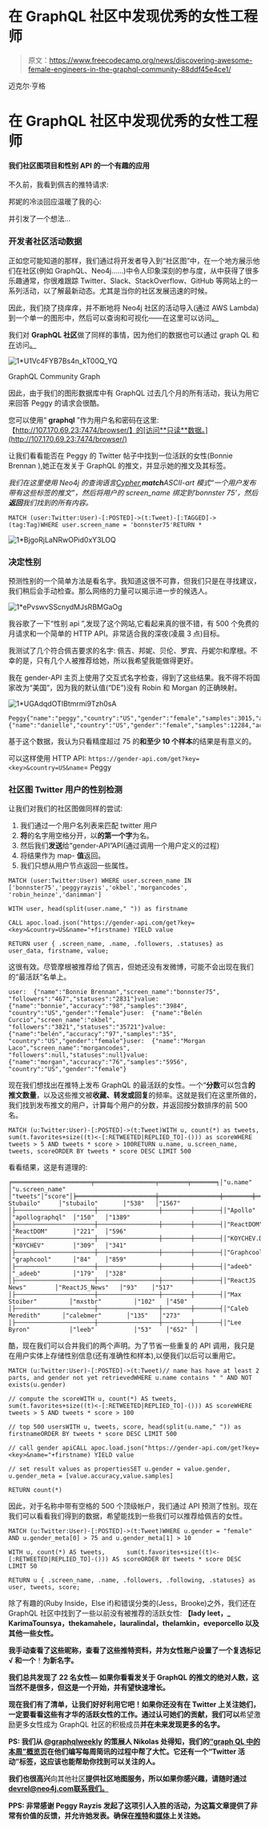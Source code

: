# 在 GraphQL 社区中发现优秀的女性工程师

> 原文：<https://www.freecodecamp.org/news/discovering-awesome-female-engineers-in-the-graphql-community-88ddf45e4ce1/>

迈克尔·亨格

# 在 GraphQL 社区中发现优秀的女性工程师

#### 我们社区图项目和性别 API 的一个有趣的应用

不久前，我看到佩吉的推特请求:

邦妮的冷淡回应温暖了我的心:

并引发了一个想法…

### 开发者社区活动数据

正如您可能知道的那样，我们通过将开发者导入到“社区图”中，在一个地方展示他们在社区(例如 GraphQL、Neo4j……)中令人印象深刻的参与度，从中获得了很多乐趣通常，你很难跟踪 Twitter、Slack、StackOverflow、GitHub 等网站上的一系列活动，以了解最新动态。尤其是当你的社区发展迅速的时候。

因此，我们挠了挠痒痒，并不断地将 Neo4j 社区的活动导入(通过 AWS Lambda)到一个单一的图形中，然后可以查询和可视化——在这里可以访问[。](https://github.com/community-graph/documentation)

我们对 **GraphQL 社区**做了同样的事情，因为他们的数据也可以通过 graph QL 和[在](https://github.com/neo4j-graphql/graphql-community)访问[。](http://graphql.communitygraph.org/)

![1*U1Vc4FYB7Bs4n_kT00Q_YQ](img/333dfa167925ceabc15633a09a5589e7.png)

GraphQL Community Graph

因此，由于我们的图形数据库中有 GraphQL 过去几个月的所有活动，我认为用它来回答 Peggy 的请求会很酷。

您可以使用“ **graphql** ”作为用户名和密码在这里:【http://107.170.69.23:7474/browser/】的[访问**只读**数据。](http://107.170.69.23:7474/browser/)

让我们看看能否在 Peggy 的 Twitter 帖子中找到一位活跃的女性(Bonnie Brennan ),她正在发关于 GraphQL 的推文，并显示她的推文及其标签。

*我们在这里使用 Neo4j 的查询语言[Cypher](http://neo4j.com/developer/cypher),**match**ASCII-art 模式“一个用户发布带有这些标签的推文”，然后将用户的 screen_name 绑定到‘bonnster 75’，然后**返回**我们找到的所有内容。*

```
MATCH (user:Twitter:User)-[:POSTED]->(t:Tweet)-[:TAGGED]->(tag:Tag)WHERE user.screen_name = 'bonnster75'RETURN *
```

![1*BjgoRjLaNRwOPid0xY3LOQ](img/240dec0f01faf8b16c5a03a4535789dc.png)

### 决定性别

预测性别的一个简单方法是看名字。我知道这很不可靠，但我们只是在寻找建议，我们稍后会手动检查。那么网络的力量可以揭示进一步的候选人。

![1*ePvswvSScnydMJsRBMGaOg](img/a536ac8dc77f2ae7f95d6beb5a69f746.png)

我谷歌了一下“性别 api ”,发现了这个网站,它看起来真的很不错，有 500 个免费的月请求和一个简单的 HTTP API。非常适合我的深夜(凌晨 3 点)目标。

我测试了几个符合佩吉要求的名字:
佩吉、邦妮、贝伦、罗宾、丹妮尔和摩根。不幸的是，只有几个人被推荐给她，所以我希望我能做得更好。

我在 gender-API 主页上使用了交互式名字检查，得到了这些结果。我不得不将国家改为“美国”，因为我的默认值(“DE”)没有 Robin 和 Morgan 的正确映射。

![1*UGAdqdOTIBtmrmi9Tzh0sA](img/5a006865e1723a87685217e2c23c35ac.png)

```
Peggy{"name":"peggy","country":"US","gender":"female","samples":3015,"accuracy":99,"duration":"51ms"}Bonnie{"name":"bonnie","country":"US","gender":"female","samples":3984,"accuracy":98,"duration":"25ms"}Morgan{"name":"morgan","country":"US","gender":"female","samples":5956,"accuracy":76,"duration":"33ms"}Belén{"name":"belén","country":"US","gender":"female","samples":35,"accuracy":97,"duration":"64ms"}Danielle {"name":"danielle","country":"US","gender":"female","samples":12284,"accuracy":99,"duration":"47ms"}Robin{"name":"robin","country":"US","gender":"female","samples":8088,"accuracy":83,"duration":"31ms"}
```

基于这个数据，我认为只看精度超过 75 的**和至少 10 个样本**的结果是有意义的。

可以这样使用 HTTP API:
`https://gender-api.com/get?key=<key>&country=US&name`= Peggy

### 社区图 Twitter 用户的性别检测

让我们对我们的社区图做同样的尝试:

1.  我们通过一个用户名列表来匹配 twitter 用户
2.  **将**的名字用空格分开，以**的第一个字**为名。
3.  然后我们**发送**给“gender-API”API(通过调用一个用户定义的过程)
4.  将结果作为 map- **值**返回。
5.  我们只想从用户节点返回一些属性。

```
MATCH (user:Twitter:User) WHERE user.screen_name IN ['bonnster75','peggyrayzis','okbel','morgancodes', 'robin_heinze','danimman']
```

```
WITH user, head(split(user.name," ")) as firstname
```

```
CALL apoc.load.json("https://gender-api.com/get?key=<key>&country=US&name="+firstname) YIELD value
```

```
RETURN user { .screen_name, .name, .followers, .statuses} as user_data, firstname, value;
```

这很有效。尽管摩根被推荐给了佩吉，但她还没有发微博，可能不会出现在我们的“最活跃”名单上。

```
user:  {"name":"Bonnie Brennan","screen_name":"bonnster75",        "followers":"467","statuses":"2831"}value: {"name":"bonnie","accuracy":"98","samples":"3984",        "country":"US","gender":"female"}user:  {"name":"Belén Curcio","screen_name":"okbel",        "followers":"3821","statuses":"35721"}value: {"name":"belén","accuracy":"97","samples":"35",        "country":"US","gender":"female"}user:  {"name":"Morgan Laco","screen_name":"morgancodes",        "followers":null,"statuses":null}value: {"name":"morgan","accuracy":"76","samples":"5956",        "country":"US","gender":"female"}
```

现在我们想找出在推特上发布 GraphQL 的最活跃的女性。一个“**分数**可以包含**的推文数量**，以及这些推文被**收藏、转发或回复**的频率。这就是我们在这里所做的，我们找到发布推文的用户，计算每个用户的分数，并返回按分数排序的前 500 名。

```
MATCH (u:Twitter:User)-[:POSTED]->(t:Tweet)WITH u, count(*) as tweets,      sum(t.favorites+size((t)<-[:RETWEETED|REPLIED_TO]-())) as scoreWHERE tweets > 5 AND tweets * score > 100RETURN u.name, u.screen_name, tweets, scoreORDER BY tweets * score DESC LIMIT 500
```

看看结果，这是有道理的:

```
╒══════════════════════╤═════════════════╤════════╤═══════╕│"u.name"              │"u.screen_name"  │"tweets"│"score"│╞══════════════════════╪═════════════════╪════════╪═══════╡│"Sashko Stubailo"     │"stubailo"       │"538"   │"1567" │├──────────────────────┼─────────────────┼────────┼───────┤│"Apollo"              │"apollographql"  │"150"   │"1389" │├──────────────────────┼─────────────────┼────────┼───────┤│"ReactDOM"            │"ReactDOM"       │"221"   │"596"  │├──────────────────────┼─────────────────┼────────┼───────┤│"KOYCHEV.DE"          │"K0YCHEV"        │"309"   │"341"  │├──────────────────────┼─────────────────┼────────┼───────┤│"Graphcool"           │"graphcool"      │"84"    │"859"  │├──────────────────────┼─────────────────┼────────┼───────┤│"adeeb"               │"_adeeb"         │"179"   │"328"  │├──────────────────────┼─────────────────┼────────┼───────┤│"ReactJS News"        │"ReactJS_News"   │"93"    │"517"  │├──────────────────────┼─────────────────┼────────┼───────┤│"Max Stoiber"         │"mxstbr"         │"102"   │"450"  │├──────────────────────┼─────────────────┼────────┼───────┤│"Caleb Meredith"      │"calebmer"       │"135"   │"273"  │├──────────────────────┼─────────────────┼────────┼───────┤│"Lee Byron"           │"leeb"           │"53"    │"652"  │
```

酷，现在我们可以合并我们的两个声明。为了节省一些重复的 API 调用，我只是在用户实体上存储性别信息(还有准确性和样本),以便我们以后可以重用它。

```
MATCH (u:Twitter:User)-[:POSTED]->(t:Tweet)// name has have at least 2 parts, and gender not yet retrievedWHERE u.name contains " " AND NOT exists(u.gender)
```

```
// compute the scoreWITH u, count(*) AS tweets,      sum(t.favorites+size((t)<-[:RETWEETED|REPLIED_TO]-())) AS scoreWHERE tweets > 5 AND tweets * score > 100
```

```
// top 500 usersWITH u, tweets, score, head(split(u.name," ")) as firstnameORDER BY tweets * score DESC LIMIT 500
```

```
// call gender apiCALL apoc.load.json("https://gender-api.com/get?key=<key>&name="+firstname) YIELD value
```

```
// set result values as propertiesSET u.gender = value.gender,     u.gender_meta = [value.accuracy,value.samples]
```

```
RETURN count(*)
```

因此，对于名称中带有空格的 500 个顶级帐户，我们通过 API 预测了性别。现在我们可以看看我们得到的数据，希望能找到一些我们可以推荐给佩吉的女性。

```
MATCH (u:Twitter:User)-[:POSTED]->(t:Tweet)WHERE u.gender = "female"   AND u.gender_meta[0] > 75 and u.gender_meta[1] > 10
```

```
WITH u, count(*) AS tweets,      sum(t.favorites+size((t)<-[:RETWEETED|REPLIED_TO]-())) AS scoreORDER BY tweets * score DESC LIMIT 50
```

```
RETURN u { .screen_name, .name, .followers, .following, .statuses} as user, tweets, score;
```

除了有趣的(Ruby Inside，Else if)和错误分类的(Jess，Brooke)之外，我们还在 GraphQL 社区中找到了一些以前没有被推荐的活跃女性: ****【lady leet，_ KarimaTounsya，thekamahele，lauralindal，thelamkin，eveporcello** 以及其他一些女性。**

**我手动查看了这些昵称，查看了这些推特资料，并为女性账户设置了一个复选标记 **√** 和一个**！**为新名字。**

**我们总共发现了 **22 名女性—** 如果你看看发关于 GraphQL 的推文的绝对人数，这当然不是很多，但这是一个开始，并有望快速增长。**

**现在我们有了清单，让我们好好利用它吧！如果你还没有在 Twitter 上关注她们，一定要看看这些有才华的活跃女性的工作。通过认可她们的贡献，我们可以**希望激励更多女性成为 GraphQL 社区的积极成员**并在未来发现更多的名字。**

****PS:** 我们从 [@graphqlweekly](http://twitter.com/graphqlweekly) 的策展人 Nikolas 处得知，我们的[“graph QL 中的本周”概览页](http://s3-eu-west-1.amazonaws.com/twigraphql/twigraphql.html)在他们编写每周简讯的过程中帮了大忙。它还有一个“Twitter 活动”标签，这应该也能帮助你找到可以关注的人。**

**我们也很高兴**向其他社区**提供社区地图服务，所以如果你感兴趣，请随时通过 devrel@neo4j.com[联系我们。](mailto:devrel@neo4j.com)**

****PPS:** 非常感谢 Peggy Rayzis 发起了这项引人入胜的活动，为这篇文章提供了非常有价值的反馈，并允许她发表。确保在[推特](https://twitter.com/peggyrayzis)和[媒体](https://medium.com/@peggyrayzis)上关注她。**